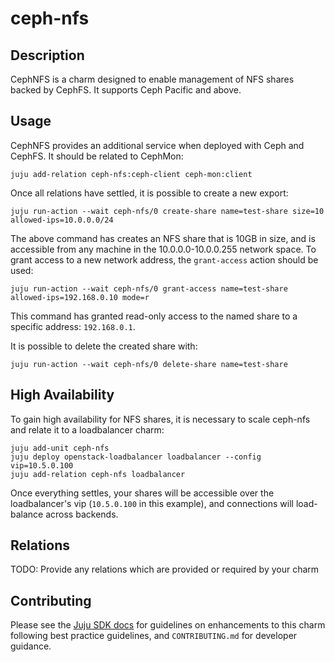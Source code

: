 # ceph-nfs

## Description

CephNFS is a charm designed to enable management of NFS shares backed
by CephFS. It supports Ceph Pacific and above.

## Usage

CephNFS provides an additional service when deployed with Ceph and CephFS.
It should be related to CephMon:

    juju add-relation ceph-nfs:ceph-client ceph-mon:client

Once all relations have settled, it is possible to create a new export:

    juju run-action --wait ceph-nfs/0 create-share name=test-share size=10 allowed-ips=10.0.0.0/24

The above command has creates an NFS share that is 10GB in size, and is
accessible from any machine in the 10.0.0.0-10.0.0.255 network space. To
grant access to a new network address, the `grant-access` action should be
used:

    juju run-action --wait ceph-nfs/0 grant-access name=test-share allowed-ips=192.168.0.10 mode=r

This command has granted read-only access to the named share to a specific
address: `192.168.0.1`.

It is possible to delete the created share with:

    juju run-action --wait ceph-nfs/0 delete-share name=test-share

## High Availability

To gain high availability for NFS shares, it is necessary to scale ceph-nfs and relate it to a loadbalancer charm:

    juju add-unit ceph-nfs
    juju deploy openstack-loadbalancer loadbalancer --config vip=10.5.0.100
    juju add-relation ceph-nfs loadbalancer

Once everything settles, your shares will be accessible over the loadbalancer's vip (`10.5.0.100` in this example), and connections will load-balance across backends.

## Relations

TODO: Provide any relations which are provided or required by your charm

## Contributing

Please see the [Juju SDK docs](https://juju.is/docs/sdk) for guidelines 
on enhancements to this charm following best practice guidelines, and
`CONTRIBUTING.md` for developer guidance.

